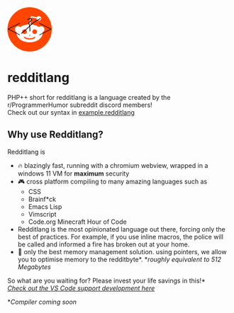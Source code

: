 <img src="temporary RL logo.png" width="100" height="100"/>

# redditlang
PHP++ short for redditlang is a language created by the r/ProgrammerHumor subreddit discord members!  
Check out our syntax in [example.redditlang](example.redditlang)

## Why use Redditlang?
Redditlang is
- 🔥 blazingly fast, running with a chromium webview, wrapped in a windows 11 VM for **maximum** security
- 🎮 cross platform compiling to many amazing languages such as
  - CSS
  - Brainf*ck
  - Emacs Lisp
  - Vimscript
  - Code.org Minecraft Hour of Code
- Redditlang is the most opinionated language out there, forcing only the best of practices. For example, if you use inline macros, the police will be called and informed a fire has broken out at your home.
- 🧠 only the best memory management solution. using pointers, we allow you to optimise memory to the redditbyte*.
**roughly equivalent to 512 Megabytes*


So what are you waiting for? Please invest your life savings in this!*  
*[Check out the VS Code support development here](https://github.com/Roizor/redditlang-vscode)*

**Compiler coming soon*

